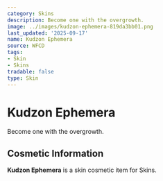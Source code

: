 ```yaml
---
category: Skins
description: Become one with the overgrowth.
image: ../images/kudzon-ephemera-819da3bb01.png
last_updated: '2025-09-17'
name: Kudzon Ephemera
source: WFCD
tags:
- Skin
- Skins
tradable: false
type: Skin
---
```


# Kudzon Ephemera

Become one with the overgrowth.

## Cosmetic Information

**Kudzon Ephemera** is a skin cosmetic item for Skins.

